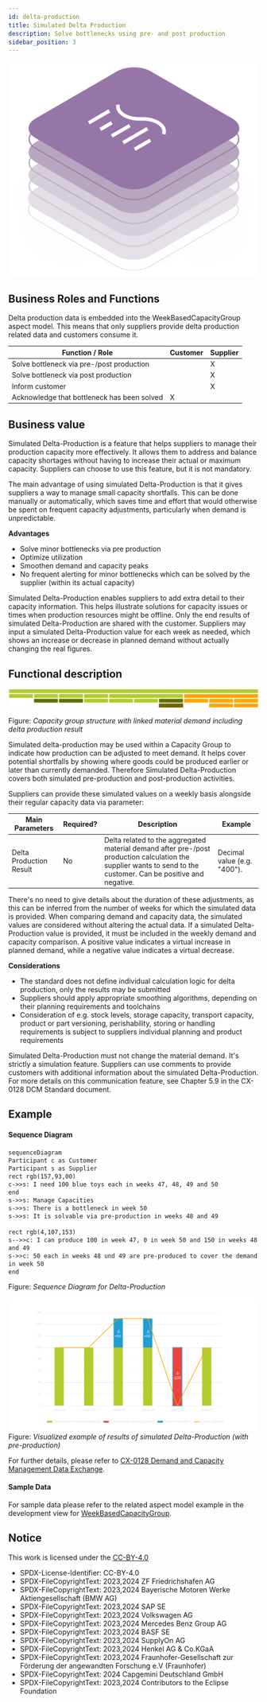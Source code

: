 ```yaml
---
id: delta-production
title: Simulated Delta Production
description: Solve bottlenecks using pre- and post production
sidebar_position: 3
---
```


![DCM kit banner](/img/kit-icons/dcm-kit-icon.svg)

## Business Roles and Functions

Delta production data is embedded into the WeekBasedCapacityGroup aspect model. This means that only suppliers provide delta production related data and customers consume it.

|Function / Role|Customer|Supplier|
|-|-|-|
|Solve bottleneck via pre-/post production||X|
|Solve bottleneck via post production||X|
|Inform customer||X|
|Acknowledge that bottleneck has been solved|X||

## Business value
Simulated Delta-Production is a feature that helps suppliers to manage their production capacity more effectively. It allows them to address and balance capacity shortages without having to increase their actual or maximum capacity. Suppliers can choose to use this feature, but it is not mandatory. 

The main advantage of using simulated Delta-Production is that it gives suppliers a way to manage small capacity shortfalls. This can be done manually or automatically, which saves time and effort that would otherwise be spent on frequent capacity adjustments, particularly when demand is unpredictable.

**Advantages**

- Solve minor bottlenecks via pre production
- Optimize utilization
- Smoothen demand and capacity peaks
- No frequent alerting for minor bottlenecks which can be solved by the supplier (within its actual capacity)

Simulated Delta-Production enables suppliers to add extra detail to their capacity information. This helps illustrate solutions for capacity issues or times when production resources might be offline. Only the end results of simulated Delta-Production are shared with the customer. Suppliers may input a simulated Delta-Production value for each week as needed, which shows an increase or decrease in planned demand without actually changing the real figures.

## Functional description
![DCM_DeltaProduction](./resources/business-process_DeltaProduction_functional.svg)

Figure: *Capacity group structure with linked material demand including delta production result*

Simulated delta-production may be used within a Capacity Group to indicate how production can be adjusted to meet demand. It helps cover potential shortfalls by showing where goods could be produced earlier or later than currently demanded. Therefore Simulated Delta-Production covers both simulated pre-production and post-production activities.

Suppliers can provide these simulated values on a weekly basis alongside their regular capacity data via parameter:

| Main Parameters | Required? | Description | Example |
|-|-|-|-|
| Delta Production Result | No | Delta related to the aggregated material demand after pre-/post production calculation the supplier wants to send to the customer. Can be positive and negative.| Decimal value (e.g. "400"). |

There's no need to give details about the duration of these adjustments, as this can be inferred from the number of weeks for which the simulated data is provided.
When comparing demand and capacity data, the simulated values are considered without altering the actual data. If a simulated Delta-Production value is provided, it must be included in the weekly demand and capacity comparison. A positive value indicates a virtual increase in planned demand, while a negative value indicates a virtual decrease.

**Considerations**

- The standard does not define individual calculation logic for delta production, only the results may be submitted
- Suppliers should apply appropriate smoothing algorithms, depending on their planning requirements and toolchains
- Consideration of e.g. stock levels, storage capacity, transport capacity, product or part versioning, perishability, storing or handling requirements is subject to suppliers individual planning and product requirements

Simulated Delta-Production must not change the material demand. It's strictly a simulation feature.
Suppliers can use comments to provide customers with additional information about the simulated Delta-Production. For more details on this communication feature, see Chapter 5.9 in the CX-0128 DCM Standard document.

## Example
#### Sequence Diagram
```mermaid
sequenceDiagram
Participant c as Customer
Participant s as Supplier
rect rgb(157,93,00) 
c->>s: I need 100 blue toys each in weeks 47, 48, 49 and 50
end
s->>s: Manage Capacities
s->>s: There is a bottleneck in week 50
s->>s: It is solvable via pre-production in weeks 48 and 49  

rect rgb(4,107,153)
s-->>c: I can produce 100 in week 47, 0 in week 50 and 150 in weeks 48 and 49
s->>c: 50 each in weeks 48 und 49 are pre-produced to cover the demand in week 50
end
```
<!---![DeltaProduction_swimlane](./resources/business-process_DeltaProduction_sequence.svg)--->
Figure: *Sequence Diagram for Delta-Production*

![DCM_DeltaProduction](./resources/business-process_DeltaProduction_example_diagram.svg)
Figure: *Visualized example of results of simulated Delta-Production (with pre-production)*

For further details, please refer to [CX-0128 Demand and Capacity Management Data Exchange][StandardLibrary].

#### Sample Data
For sample data please refer to the related aspect model example in the development view for [WeekBasedCapacityGroup](https://eclipse-tractusx.github.io/docs-kits/kits/DCM-Kit/development-view/model-WeekBasedCapacityGroup/).

## Notice

This work is licensed under the [CC-BY-4.0](https://creativecommons.org/licenses/by/4.0/legalcode)

- SPDX-License-Identifier: CC-BY-4.0
- SPDX-FileCopyrightText: 2023,2024 ZF Friedrichshafen AG
- SPDX-FileCopyrightText: 2023,2024 Bayerische Motoren Werke Aktiengesellschaft (BMW AG)
- SPDX-FileCopyrightText: 2023,2024 SAP SE
- SPDX-FileCopyrightText: 2023,2024 Volkswagen AG
- SPDX-FileCopyrightText: 2023,2024 Mercedes Benz Group AG
- SPDX-FileCopyrightText: 2023,2024 BASF SE
- SPDX-FileCopyrightText: 2023,2024 SupplyOn AG
- SPDX-FileCopyrightText: 2023,2024 Henkel AG & Co.KGaA
- SPDX-FileCopyrightText: 2023,2024 Fraunhofer-Gesellschaft zur Förderung der angewandten Forschung e.V (Fraunhofer)
- SPDX-FileCopyrightText: 2024 Capgemini Deutschland GmbH
- SPDX-FileCopyrightText: 2023,2024 Contributors to the Eclipse Foundation

[StandardLibrary]: https://catenax-ev.github.io/docs/next/standards/CX-0128-DemandandCapacityManagementDataExchange
